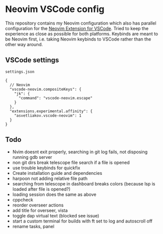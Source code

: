 # Neovim VSCode config

This repository contains my Neovim configuration which also has parallel configuration for the [Neovim Extension for VSCode](https://marketplace.visualstudio.com/items?itemName=asvetliakov.vscode-neovim). Tried to keep the experience as close as possible for both platforms. Keybinds are meant to be Neovim first, i.e. taking Neovim keybinds to VSCode rather than the other way around.

## VSCode settings

`settings.json`

```jsonc
{
  // Neovim
  "vscode-neovim.compositeKeys": {
    "jk": {
      "command": "vscode-neovim.escape"
    }
  },
  "extensions.experimental.affinity": {
    "asvetliakov.vscode-neovim": 1
  }
}
```

## Todo

- Nvim doesnt exit properly, searching in git log fails, not disposing running gdb server
- non git dirs break telescope file search if a file is opened
- use trouble keybinds for quickfix
- Create installation guide and dependencies
- harpoon not adding relative file path
- searching from telescope in dashboard breaks colors (because lsp is loaded after file is opened?)
- loading session does the same as above
- cppcheck
- reorder overseer actions
- add title for overseer, vista
- toggle dap virtual text (blocked see issue)
- start a custom terminal for builds with ft set to log and autoscroll off
- rename tasks, panel

